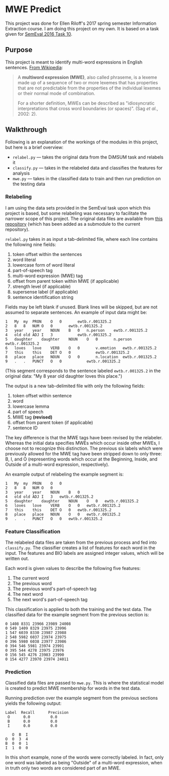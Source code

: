 # MWE Predict

This project was done for Ellen Riloff's 2017 spring semester Information Extraction course. I am doing this project on
my own. It is based on a task given for [SemEval 2016 Task 10](http://dimsum16.github.io/).

## Purpose

This project is meant to identify multi-word expressions in English sentences.
[From Wikipedia](https://en.wikipedia.org/wiki/Multiword_expression):

> A **multiword expression (MWE)**, also called phraseme, is a lexeme made up of a sequence of two or more lexemes that
> has properties that are not predictable from the properties of the individual lexemes or their normal mode of
> combination.
> 
> For a shorter definition, MWEs can be described as "idiosyncratic interpretations that cross word boundaries (or
> spaces)". (Sag *et al.*, 2002: 2).

## Walkthrough

Following is an explanation of the workings of the modules in this project, but here is a brief overview:

* `relabel.py` — takes the original data from the DiMSUM task and relabels it
* `classify.py` — takes in the relabeled data and classifies the features for analysis
* `mwe.py` — takes in the classified data to train and then run prediction on the testing data

### Relabeling

I am using the data sets provided in the SemEval task upon which this project is based, but some relabeling was
necessary to facilitate the narrower scope of this project. The original data files are available from
[this repository](https://github.com/dimsum16/dimsum-data/tree/3af1dd34ce49783e0ab99f31e989dd6171f75433) (which has been
added as a submodule to the current repository).

`relabel.py` takes in as input a tab-delimited file, where each line contains the following nine fields:

1. token offset within the sentences
2. word literal
3. lowercase form of word literal
4. part-of-speech tag
5. multi-word expression (MWE) tag
6. offset from parent token within MWE (if applicable)
7. strength level (if applicable)
8. supersense label (if applicable)
9. sentence identification string

Fields may be left blank if unused. Blank lines will be skipped, but are not assumed to separate sentences. An example
of input data might be:

```
1	My	my	PRON	O	0		ewtb.r.001325.2
2	8	8	NUM	O	0		ewtb.r.001325.2
3	year	year	NOUN	B	0	n.person	ewtb.r.001325.2
4	old	old	ADJ	I	3			ewtb.r.001325.2
5	daughter	daughter	NOUN	O	0		n.person	ewtb.r.001325.2
6	loves	love	VERB	O	0		v.emotion	ewtb.r.001325.2
7	this	this	DET	O	0			ewtb.r.001325.2
8	place	place	NOUN	O	0		n.location	ewtb.r.001325.2
9	.	.	PUNCT	O	0			ewtb.r.001325.2
```

(This segment corresponds to the sentence labeled `ewtb.r.001325.2` in the original data: "My 8 year old daughter loves
this place.")

The output is a new tab-delimited file with only the following fields:

1. token offset within sentence
2. word
3. lowercase lemma
4. part of speech
5. MWE tag **(revised)**
6. offset from parent token (if applicable)
7. sentence ID

The key difference is that the MWE tags have been revised by the relabeler. Whereas the initial data specifies MWEs
which occur inside other MWEs, I choose not to recognize this distinction. The previous six labels which were previously
allowed for the MWE tag have been stripped down to only three: B, I, and O (representing words which occur at the
Beginning, Inside, and Outside of a multi-word expression, respectively).

An example output of relabeling the example segment is:

```
1	My	my	PRON	O	0	
2	8	8	NUM	O	0	
3	year	year	NOUN	B	0	
4	old	old	ADJ	I	3	ewtb.r.001325.2
5	daughter	daughter	NOUN	O	0	ewtb.r.001325.2
6	loves	love	VERB	O	0	ewtb.r.001325.2
7	this	this	DET	O	0	ewtb.r.001325.2
8	place	place	NOUN	O	0	ewtb.r.001325.2
9	.	.	PUNCT	O	0	ewtb.r.001325.2
```

### Feature Classification

The relabeled data files are taken from the previous process and fed into `classify.py`. The classifier creates a list
of features for each word in the input. The features and BIO labels are assigned integer values, which will be written
out.

Each word is given values to describe the following five features:

1. The current word
2. The previous word
3. The previous word's part-of-speech tag
4. The next word
5. The next word's part-of-speech tag

This classification is applied to both the training and the test data. The classified data for the example segment from
the previous section is:

```
0 1408 8331 23966 23989 24008
0 549 1409 8329 23975 23996
1 547 6039 8330 23987 23988
2 548 5982 6037 23974 23975
0 396 5980 6038 23977 23986
0 394 546 5981 23974 23991
0 395 544 4278 23975 23976
0 156 545 4276 23983 23990
0 154 4277 23970 23974 24011
```

### Prediction

Classified data files are passed to `mwe.py`. This is where the statistical model is created to predict MWE membership
for words in the test data.

Running prediction over the example segment from the previous sections yields the following output:

```
Label  Recall      Precision 
 O      0.0         0.0       
 B      0.0         0.0       
 I      0.0         0.0       

   O  B  I
O  0  3  4
B  0  0  1
I  1  0  0
```

In this short example, none of the words were correctly labeled. In fact, only one word was labeled as being "Outside"
of a multi-word expression, when in truth only two words are considered part of an MWE.
